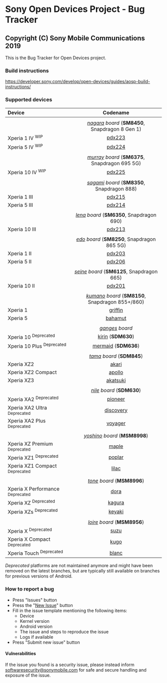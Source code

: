 Sony Open Devices Project - Bug Tracker
=
Copyright (C) Sony Mobile Communications 2019
-

This is the Bug Tracker for Open Devices project.

### Build instructions

https://developer.sony.com/develop/open-devices/guides/aosp-build-instructions/

### Supported devices

| Device | Codename |
|:-|:-:|
|||
|| _[nagara](https://github.com/sonyxperiadev/device-sony-nagara) board_ (**SM8450**, Snapdragon 8 Gen 1) |
| Xperia 1 IV <sup>WIP</sup> | [pdx223](https://github.com/sonyxperiadev/device-sony-pdx223) |
| Xperia 5 IV <sup>WIP</sup> | [pdx224](https://github.com/sonyxperiadev/device-sony-pdx224) |
|||
|| _[murray](https://github.com/sonyxperiadev/device-sony-murray) board_ (**SM6375**, Snapdragon 695 5G) |
| Xperia 10 IV <sup>WIP</sup> | [pdx225](https://github.com/sonyxperiadev/device-sony-pdx225) |
|||
|| _[sagami](https://github.com/sonyxperiadev/device-sony-sagami) board_ (**SM8350**, Snapdragon 888) |
| Xperia 1 III | [pdx215](https://github.com/sonyxperiadev/device-sony-pdx215) |
| Xperia 5 III | [pdx214](https://github.com/sonyxperiadev/device-sony-pdx214) |
|||
|| _[lena](https://github.com/sonyxperiadev/device-sony-lena) board_ (**SM6350**, Snapdragon 690) |
| Xperia 10 III | [pdx213](https://github.com/sonyxperiadev/device-sony-pdx213) |
|||
|| _[edo](https://github.com/sonyxperiadev/device-sony-edo) board_ (**SM8250**, Snapdragon 865 5G) |
| Xperia 1 II | [pdx203](https://github.com/sonyxperiadev/device-sony-pdx203) |
| Xperia 5 II | [pdx206](https://github.com/sonyxperiadev/device-sony-pdx206) |
|||
|| _[seine](https://github.com/sonyxperiadev/device-sony-seine) board_ (**SM6125**, Snapdragon 665) |
| Xperia 10 II | [pdx201](https://github.com/sonyxperiadev/device-sony-pdx201) |
|||
|| _[kumano](https://github.com/sonyxperiadev/device-sony-kumano) board_ (**SM8150**, Snapdragon 855+/860) |
| Xperia 1 | [griffin](https://github.com/sonyxperiadev/device-sony-griffin) |
| Xperia 5 | [bahamut](https://github.com/sonyxperiadev/device-sony-bahamut) |
|||
|| _[ganges](https://github.com/sonyxperiadev/device-sony-ganges) board_ |
| Xperia 10 <sup>Deprecated</sup> | [kirin](https://github.com/sonyxperiadev/device-sony-kirin) (**SDM630**) |
| Xperia 10 Plus <sup>Deprecated</sup> | [mermaid](https://github.com/sonyxperiadev/device-sony-mermaid) (**SDM636**) |
|||
|| _[tama](https://github.com/sonyxperiadev/device-sony-tama) board_ (**SDM845**) |
| Xperia XZ2 | [akari](https://github.com/sonyxperiadev/device-sony-akari) |
| Xperia XZ2 Compact | [apollo](https://github.com/sonyxperiadev/device-sony-apollo) |
| Xperia XZ3 | [akatsuki](https://github.com/sonyxperiadev/device-sony-akatsuki) |
|||
|| _[nile](https://github.com/sonyxperiadev/device-sony-nile) board_ (**SDM630**) |
| Xperia XA2 <sup>Deprecated</sup> | [pioneer](https://github.com/sonyxperiadev/device-sony-pioneer) |
| Xperia XA2 Ultra <sup>Deprecated</sup> | [discovery](https://github.com/sonyxperiadev/device-sony-discovery) |
| Xperia XA2 Plus <sup>Deprecated</sup> | [voyager](https://github.com/sonyxperiadev/device-sony-voyager) |
|||
|| _[yoshino](https://github.com/sonyxperiadev/device-sony-yoshino) board_ (**MSM8998**) |
| Xperia XZ Premium <sup>Deprecated</sup> | [maple](https://github.com/sonyxperiadev/device-sony-maple) |
| Xperia XZ1 <sup>Deprecated</sup> | [poplar](https://github.com/sonyxperiadev/device-sony-poplar) |
| Xperia XZ1 Compact <sup>Deprecated</sup> | [lilac](https://github.com/sonyxperiadev/device-sony-lilac) |
|||
|| _[tone](https://github.com/sonyxperiadev/device-sony-tone) board_ (**MSM8996**) |
| Xperia X Performance <sup>Deprecated</sup> | [dora](https://github.com/sonyxperiadev/device-sony-dora) |
| Xperia XZ <sup>Deprecated</sup> | [kagura](https://github.com/sonyxperiadev/device-sony-kagura) |
| Xperia XZs <sup>Deprecated</sup> | [keyaki](https://github.com/sonyxperiadev/device-sony-keyaki) |
|||
|| _[loire](https://github.com/sonyxperiadev/device-sony-loire) board_ (**MSM8956**) |
| Xperia X <sup>Deprecated</sup>| [suzu](https://github.com/sonyxperiadev/device-sony-suzu) |
| Xperia X Compact <sup>Deprecated</sup>| [kugo](https://github.com/sonyxperiadev/device-sony-kugo) |
| Xperia Touch <sup>Deprecated</sup>| [blanc](https://github.com/sonyxperiadev/device-sony-blanc) |

_Deprecated_ platforms are not maintained anymore and might have been removed on the latest
branches, but are typically still available on branches for previous versions of Android.

### How to report a bug

- Press "Issues" button
- Press the "[New Issue](https://github.com/sonyxperiadev/bug_tracker/issues/new/choose)" button
- Fill in the issue template mentioning the following items:
  - Device
  - Kernel version
  - Android version
  - The issue and steps to reproduce the issue
  - Logs if available
- Press "Submit new issue" button

#### Vulnerabilities

If the issue you found is a security issue, please instead inform
softwaresecurity@sonymobile.com for safe and secure handling and exposure
of the issue.

